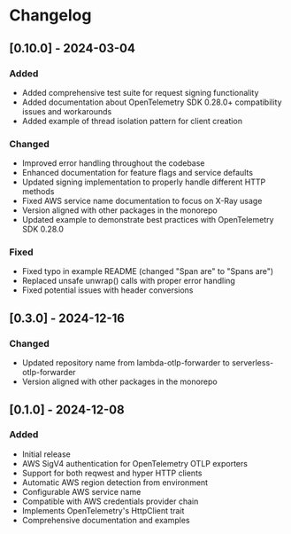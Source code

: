 # Changelog

## [0.10.0] - 2024-03-04

### Added
- Added comprehensive test suite for request signing functionality
- Added documentation about OpenTelemetry SDK 0.28.0+ compatibility issues and workarounds
- Added example of thread isolation pattern for client creation

### Changed
- Improved error handling throughout the codebase
- Enhanced documentation for feature flags and service defaults
- Updated signing implementation to properly handle different HTTP methods
- Fixed AWS service name documentation to focus on X-Ray usage
- Version aligned with other packages in the monorepo
- Updated example to demonstrate best practices with OpenTelemetry SDK 0.28.0

### Fixed
- Fixed typo in example README (changed "Span are" to "Spans are")
- Replaced unsafe unwrap() calls with proper error handling
- Fixed potential issues with header conversions

## [0.3.0] - 2024-12-16

### Changed
- Updated repository name from lambda-otlp-forwarder to serverless-otlp-forwarder
- Version aligned with other packages in the monorepo

## [0.1.0] - 2024-12-08

### Added
- Initial release
- AWS SigV4 authentication for OpenTelemetry OTLP exporters
- Support for both reqwest and hyper HTTP clients
- Automatic AWS region detection from environment
- Configurable AWS service name
- Compatible with AWS credentials provider chain
- Implements OpenTelemetry's HttpClient trait
- Comprehensive documentation and examples 